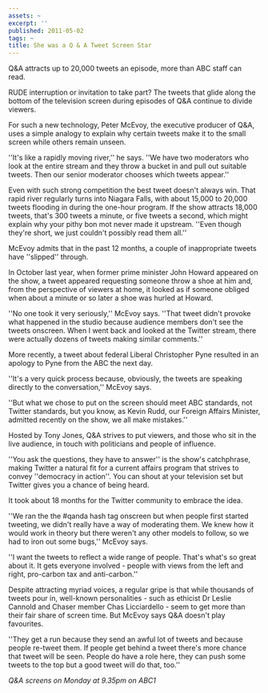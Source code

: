 ```yaml
---
assets: ~
excerpt: ''
published: 2011-05-02
tags: ~
title: She was a Q & A Tweet Screen Star
---
```

Q&A attracts up to 20,000 tweets an episode, more than ABC staff can read.

RUDE interruption or invitation to take part? The tweets that glide along the bottom of the television screen during episodes of Q&A continue to divide viewers.

For such a new technology, Peter McEvoy, the executive producer of Q&A, uses a simple analogy to explain why certain tweets make it to the small screen while others remain unseen.

''It's like a rapidly moving river,'' he says. ''We have two moderators who look at the entire stream and they throw a bucket in and pull out suitable tweets. Then our senior moderator chooses which tweets appear.''

Even with such strong competition the best tweet doesn't always win.
That rapid river regularly turns into Niagara Falls, with about 15,000 to 20,000 tweets flooding in during the one-hour program. If the show attracts 18,000 tweets, that's 300 tweets a minute, or five tweets a second, which might explain why your pithy bon mot never made it upstream. ''Even though they're short, we just couldn't possibly read them all.''

McEvoy admits that in the past 12 months, a couple of inappropriate tweets have ''slipped'' through.

In October last year, when former prime minister John Howard appeared on the show, a tweet appeared requesting someone throw a shoe at him and, from the perspective of viewers at home, it looked as if someone obliged when about a minute or so later a shoe was hurled at Howard.

''No one took it very seriously,'' McEvoy says. ''That tweet didn't provoke what happened in the studio because audience members don't see the tweets onscreen. When I went back and looked at the Twitter stream, there were actually dozens of tweets making similar comments.''

More recently, a tweet about federal Liberal Christopher Pyne resulted in an apology to Pyne from the ABC the next day.

''It's a very quick process because, obviously, the tweets are speaking directly to the conversation,'' McEvoy says.

''But what we chose to put on the screen should meet ABC standards, not Twitter standards, but you know, as Kevin Rudd, our Foreign Affairs Minister, admitted recently on the show, we all make mistakes.''

Hosted by Tony Jones, Q&A strives to put viewers, and those who sit in the live audience, in touch with politicians and people of influence.

''You ask the questions, they have to answer'' is the show's catchphrase, making Twitter a natural fit for a current affairs program that strives to convey ''democracy in action''. You can shout at your television set but Twitter gives you a chance of being heard.

It took about 18 months for the Twitter community to embrace the idea.

''We ran the the #qanda hash tag onscreen but when people first started tweeting, we didn't really have a way of moderating them. We knew how it would work in theory but there weren't any other models to follow, so we had to iron out some bugs,'' McEvoy says.

''I want the tweets to reflect a wide range of people. That's what's so great about it. It gets everyone involved - people with views from the left and right, pro-carbon tax and anti-carbon.''

Despite attracting myriad voices, a regular gripe is that while thousands of tweets pour in, well-known personalities - such as ethicist Dr Leslie Cannold and Chaser member Chas Licciardello - seem to get more than their fair share of screen time. But McEvoy says Q&A doesn't play favourites.

''They get a run because they send an awful lot of tweets and because people re-tweet them. If people get behind a tweet there's more chance that tweet will be seen. People do have a role here, they can push some tweets to the top but a good tweet will do that, too.''

*Q&A screens on Monday at 9.35pm on ABC1*
